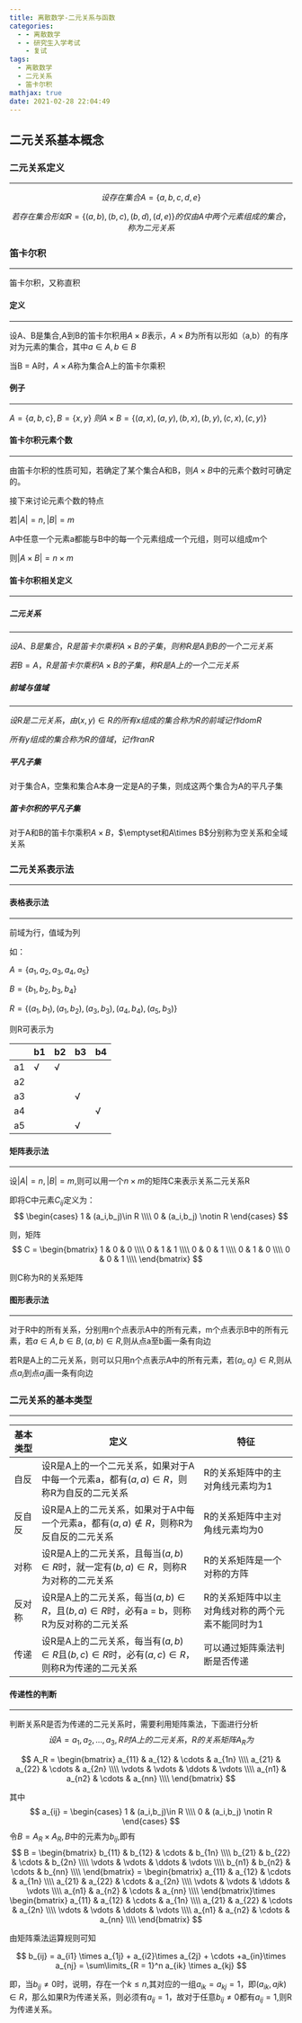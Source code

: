 ```yaml
---
title: 离散数学-二元关系与函数
categories:
  - - 离散数学
  - - 研究生入学考试
    - 复试
tags:
  - 离散数学
  - 二元关系
  - 笛卡尔积
mathjax: true
date: 2021-02-28 22:04:49
---
```






## 二元关系基本概念

### 二元关系定义

---

$$
设存在集合A=\{a,b,c,d,e\}
$$

$$
若存在集合形如R=\{(a,b),(b,c),(b,d),(d,e)\}的仅由A中两个元素组成的集合，称为二元关系
$$

### 笛卡尔积

---

笛卡尔积，又称直积

#### 定义

---

设A、B是集合,A到B的笛卡尔积用$A\times B$表示，$A\times B$为所有以形如（a,b）的有序对为元素的集合，其中$a \in A,b\in B$

当B = A时，$A\times A$称为集合A上的笛卡尔乘积

#### 例子

---

$A = \{a,b,c\},B = \{x,y\}$
$则A\times B = \{(a,x),(a,y),(b,x),(b,y),(c,x),(c,y)\}$

#### 笛卡尔积元素个数

---

由笛卡尔积的性质可知，若确定了某个集合A和B，则$A\times B$中的元素个数时可确定的。

接下来讨论元素个数的特点

若$|A| = n,|B| = m$ 

A中任意一个元素a都能与B中的每一个元素组成一个元组，则可以组成m个

则$|A\times B| = n\times m$

#### 笛卡尔积相关定义

---

##### 二元关系

---

$设A、B是集合，R是笛卡尔乘积A\times B的子集，则称R是A到B的一个二元关系$

$若B = A，R是笛卡尔乘积A\times B的子集，称R是A上的一个二元关系$

##### 前域与值域

---

$设R是二元关系，由(x,y)\in R的所有x组成的集合称为R的前域记作domR$

$所有y组成的集合称为R的值域，记作ranR$

##### 平凡子集

对于集合A，空集和集合A本身一定是A的子集，则成这两个集合为A的平凡子集

##### 笛卡尔积的平凡子集

对于A和B的笛卡尔乘积$A\times B$，$\emptyset和A\times B$分别称为空关系和全域关系

### 二元关系表示法

---

#### 表格表示法

---

前域为行，值域为列

如：

$A = \{a_1,a_2,a_3,a_4,a_5\}$

$B = \{b_1,b_2,b_3,b_4\}$

$R = \{(a_1,b_1),(a_1,b_2),(a_3,b_3),(a_4,b_4),(a_5,b_3)\}$

则R可表示为

|      | b1   | b2   | b3   | b4   |
| ---- | ---- | ---- | ---- | ---- |
| a1   | √    | √    |      |      |
| a2   |      |      |      |      |
| a3   |      |      | √    |      |
| a4   |      |      |      | √    |
| a5   |      |      | √    |      |

#### 矩阵表示法

---

设$|A| = n,|B| = m$,则可以用一个$n\times m$的矩阵C来表示关系二元关系R

即将C中元素$C_{ij}$定义为：
$$
\begin{cases}
	1 & (a_i,b_j)\in R \\\\  
	0 & (a_i,b_j) \notin R
\end{cases}
$$

则，矩阵
$$
C = \begin{bmatrix} 
		1 & 0 & 0 \\\\
		0 & 1 & 1 \\\\
		0 & 0 & 1 \\\\
		0 & 1 & 0 \\\\
        0 & 0 & 1 \\\\
     \end{bmatrix}
$$

则C称为R的关系矩阵

#### 图形表示法

---

对于R中的所有关系，分别用n个点表示A中的所有元素，m个点表示B中的所有元素，若$a\in A,b \in B,(a,b) \in R$,则从点a至b画一条有向边

若R是A上的二元关系，则可以只用n个点表示A中的所有元素，若$(a_i,a_j) \in R$,则从点$a_i$到点$a_j$画一条有向边

### 二元关系的基本类型

---

| 基本类型 | 定义                                                         | 特征                                             |
| -------- | ------------------------------------------------------------ | ------------------------------------------------ |
| 自反     | 设R是A上的一个二元关系，如果对于A中每一个元素a，都有$(a,a) \in R$，则称R为自反的二元关系 | R的关系矩阵中的主对角线元素均为1                 |
| 反自反   | 设R是A上的二元关系，如果对于A中每一个元素a，都有$(a,a) \notin R$，则称R为反自反的二元关系 | R的关系矩阵中主对角线元素均为0                   |
| 对称     | 设R是A上的二元关系，且每当$(a,b)\in R$时，就一定有$(b,a)\in R$，则称R为对称的二元关系 | R的关系矩阵是一个对称的方阵                      |
| 反对称   | 设R是A上的二元关系，每当$(a,b)\in R$，且$(b,a) \in R$时，必有a = b，则称R为反对称的二元关系 | R的关系矩阵中以主对角线对称的两个元素不能同时为1 |
| 传递     | 设R是A上的二元关系，每当有$(a,b)\in R$且$(b,c) \in R$时，必有$(a,c) \in R$，则称R为传递的二元关系 | 可以通过矩阵乘法判断是否传递                     |

#### 传递性的判断

---

判断关系R是否为传递的二元关系时，需要利用矩阵乘法，下面进行分析
$$
设A = {a_1,a_2,...,a_3},R时A上的二元关系，R的关系矩阵A_R为
$$

$$
A_R = \begin{bmatrix} 
	a_{11} & a_{12} & \cdots & a_{1n} \\\\
	a_{21} & a_{22} & \cdots & a_{2n} \\\\
	\vdots & \vdots & \ddots & \vdots \\\\
	a_{n1} & a_{n2} & \cdots & a_{nn} \\\\
\end{bmatrix}
$$

其中
$$
a_{ij} = 
\begin{cases}
	1 & (a_i,b_j)\in R \\\\  
	0 & (a_i,b_j) \notin R
\end{cases}
$$
令$B = A_R \times A_R, B$中的元素为$b_{ij}$,即有
$$
B = \begin{bmatrix} 
		b_{11} & b_{12} & \cdots & b_{1n} \\\\
		b_{21} & b_{22} & \cdots & b_{2n} \\\\
		\vdots & \vdots & \ddots & \vdots \\\\
		b_{n1} & b_{n2} & \cdots & b_{nn} \\\\
		\end{bmatrix} = \begin{bmatrix} 
			a_{11} & a_{12} & \cdots & a_{1n} \\\\
			a_{21} & a_{22} & \cdots & a_{2n} \\\\
			\vdots & \vdots & \ddots & \vdots \\\\
			a_{n1} & a_{n2} & \cdots & a_{nn} \\\\
			\end{bmatrix}\times \begin{bmatrix} 
				a_{11} & a_{12} & \cdots & a_{1n} \\\\ 					a_{21} & a_{22} & \cdots & a_{2n} \\\\					\vdots & \vdots & \ddots & \vdots \\\\					a_{n1} & a_{n2} & \cdots & a_{nn} \\\\
			\end{bmatrix}
$$

由矩阵乘法运算规则可知

$$
b_{ij} = a_{i1} \times a_{1j} + a_{i2}\times a_{2j} + \cdots +a_{in}\times a_{nj} = \sum\limits_{R = 1}^n a_{ik} \times a_{kj}
$$

即，当$b_{ij} \neq 0$时，说明，存在一个$k\leq n$,其对应的一组$a_{ik}=a_{kj}=1$，即$(a_{ik},a{jk})\in R$，那么如果R为传递关系，则必须有$a_{ij} = 1$，故对于任意$b_{ij} \neq 0$都有$a_{ij} = 1$,则R为传递关系。

